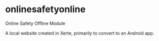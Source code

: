 # onlinesafetyonline
Online Safety Offline Module

A local website created in Xerte, primarily to convert to an Android app.

